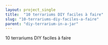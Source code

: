 ```yaml
---
layout: project_single
title:  "10 terrariums DIY faciles à faire"
slug: "10-terrariums-diy-faciles-a-faire"
parent: "diy-terrarium-in-a-jar"
---
```

10 terrariums DIY faciles à faire